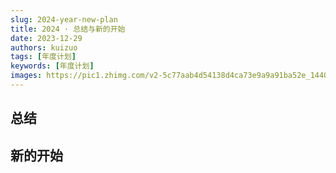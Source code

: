 ```yaml
---
slug: 2024-year-new-plan
title: 2024 · 总结与新的开始
date: 2023-12-29
authors: kuizuo
tags: [年度计划]
keywords: [年度计划]
images: https://pic1.zhimg.com/v2-5c77aab4d54138d4ca73e9a9a91ba52e_1440w.jpg?source=32738c0c
---
```


<!-- truncate -->



## 总结





## 新的开始

